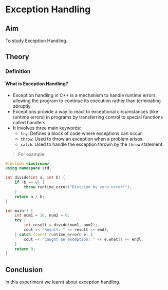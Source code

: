 # Exception Handling

## Aim  
To study Exception Handling.

## Theory  
### Definition  
#### What is Exception Handling?
- Exception handling in C++ is a mechanism to handle runtime errors, allowing the program to continue its execution rather than terminating abruptly.
- Exceptions provide a way to react to exceptional circumstances (like runtime errors) in programs by transferring control to special functions called handlers.
- It involves three main keywords:
  - `try`: Defines a block of code where exceptions can occur.
  - `throw`: Used to throw an exception when a problem arises.
  - `catch`: Used to handle the exception thrown by the `throw` statement.

> For example:
```cpp
#include <iostream>
using namespace std;

int divide(int a, int b) {
    if (b == 0) {
        throw runtime_error("Division by zero error!");
    }
    return a / b;
}

int main() {
    int num1 = 10, num2 = 0;
    try {
        int result = divide(num1, num2);
        cout << "Result: " << result << endl;
    } catch (const runtime_error& e) {
        cout << "Caught an exception: " << e.what() << endl;
    }
    return 0;
}
```
## Conclusion 
In this experiment we learnt about exception handling.
